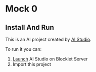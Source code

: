 # Mock 0



## Install And Run

This is an AI project created by [AI Studio](https://store.blocklet.dev/blocklets/z8iZpog7mcgcgBZzTiXJCWESvmnRrQmnd3XBB).

To run it you can:

1. [Launch](https://launcher.arcblock.io/app/?blocklet_meta_url=https%3A%2F%2Fstore.blocklet.dev%2Fapi%2Fblocklets%2Fz8iZpog7mcgcgBZzTiXJCWESvmnRrQmnd3XBB%2Fblocklet.json&locale=en&paymentMethod=xFdj7e5muWQyUvur&sessionId=9btigGO5FLxFwL2e) AI Studio on Blocklet Server
2. Import this project
